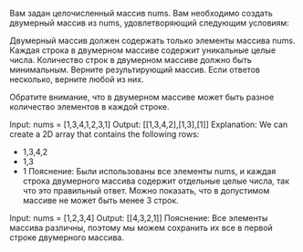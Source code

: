 Вам задан целочисленный массив nums. Вам необходимо создать двумерный массив из nums, удовлетворяющий следующим условиям:

Двумерный массив должен содержать только элементы массива nums.
Каждая строка в двумерном массиве содержит уникальные целые числа.
Количество строк в двумерном массиве должно быть минимальным.
Верните результирующий массив. Если ответов несколько, верните любой из них.

Обратите внимание, что в двумерном массиве может быть разное количество элементов в каждой строке.

Input: nums = [1,3,4,1,2,3,1]
Output: [[1,3,4,2],[1,3],[1]]
Explanation: We can create a 2D array that contains the following rows:
- 1,3,4,2
- 1,3
- 1
Пояснение: Были использованы все элементы nums, и каждая строка двумерного массива содержит отдельные целые числа, так что это правильный ответ.
  Можно показать, что в допустимом массиве не может быть менее 3 строк.

Input: nums = [1,2,3,4]
Output: [[4,3,2,1]]
Пояснение: Все элементы массива различны, поэтому мы можем сохранить их все в первой строке двумерного массива.